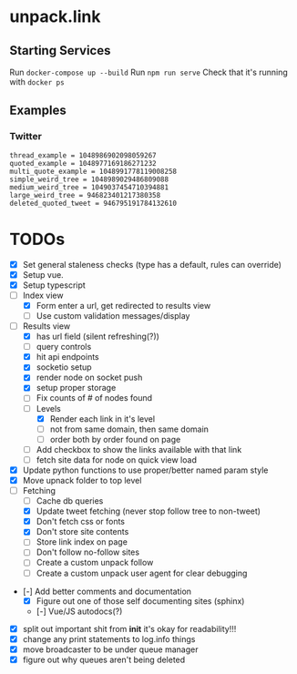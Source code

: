 # unpack.link

## Starting Services
Run `docker-compose up --build`
Run `npm run serve`
Check that it's running with `docker ps`


## Examples
### Twitter
```
thread_example = 1048986902098059267
quoted_example = 1048977169186271232
multi_quote_example = 1048991778119008258
simple_weird_tree = 1048989029486809088
medium_weird_tree = 1049037454710394881
large_weird_tree = 946823401217380358
deleted_quoted_tweet = 946795191784132610
```

# TODOs
- [x] Set general staleness checks (type has a default, rules can override)
- [x] Setup vue.
- [x] Setup typescript
- [ ] Index view
    - [x] Form enter a url, get redirected to results view
    - [ ] Use custom validation messages/display
- [ ] Results view
    - [x] has url field (silent refreshing(?))
    - [ ] query controls
    - [x] hit api endpoints
    - [x] socketio setup
    - [x] render node on socket push
    - [x] setup proper storage
    - [ ] Fix counts of # of nodes found
    - [ ] Levels
        - [x] Render each link in it's level
        - [ ] not from same domain, then same domain
        - [ ] order both by order found on page
    - [ ] Add checkbox to show the links available with that link
    - [ ] fetch site data for node on quick view load
- [x] Update python functions to use proper/better named param style
- [x] Move upnack folder to top level
- [ ] Fetching
    - [ ] Cache db queries
    - [x] Update tweet fetching (never stop follow tree to non-tweet)
    - [x] Don't fetch css or fonts
    - [x] Don't store site contents
    - [ ] Store link index on page
    - [ ] Don't follow no-follow sites
    - [ ] Create a custom unpack follow
    - [ ] Create a custom unpack user agent for clear debugging
- [-] Add better comments and documentation
    - [x] Figure out one of those self documenting sites (sphinx)
    - [-] Vue/JS autodocs(?)
- [x] split out important shit from __init__ it's okay for readability!!!
- [x] change any print statements to log.info things
- [x] move broadcaster to be under queue manager
- [x] figure out why queues aren't being deleted
